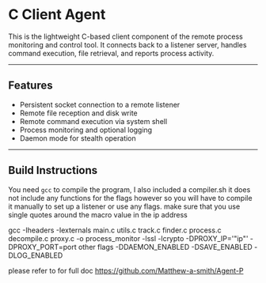 # C Client Agent

This is the lightweight C-based client component of the remote process monitoring and control tool. It connects back to a listener server, handles command execution, file retrieval, and reports process activity.

---

## Features

- Persistent socket connection to a remote listener
- Remote file reception and disk write
- Remote command execution via system shell
- Process monitoring and optional logging
- Daemon mode for stealth operation

---

## Build Instructions

You need `gcc` to compile the program, I also included a compiler.sh it does not include any functions for the flags however so you will have to compile it manually to set up a listener or use any flags. make sure that you use single quotes around the macro value in the ip address

gcc -Iheaders -Iexternals main.c utils.c track.c finder.c process.c decompile.c proxy.c -o process_monitor -lssl -lcrypto -DPROXY_IP='"ip"' -DPROXY_PORT=port
other flags
-DDAEMON_ENABLED
-DSAVE_ENABLED
-DLOG_ENABLED

please refer to for full doc
https://github.com/Matthew-a-smith/Agent-P

